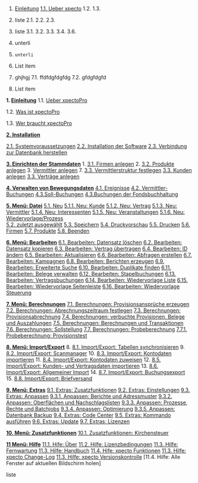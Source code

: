 
 1. [Einleitung](http://help.xpecto.de/Einleitung)
	 [1.1. Ueber xpecto](http://help.xpecto.de/Einleitung/Ueber_xpectoPro)
	 1.2. 
	 1.3. 
 2. liste
	 2.1.
	 2.2.
	 2.3. 
 3. liste
	 3.1.
	 3.2.
	 3.3.
	 3.4.
	 3.6.
	  
 4. unterli
 5.     unterli
 6. List item
 7. ghjhgj
	 7.1. ffdfdgfdgfdg
	 7.2. gfdgfdgfd
 8. List item

 **1. [Einleitung](http://help.xpecto.de/Einleitung)**
 	 1.1. [Ueber xpectoPro](http://help.xpecto.de/Einleitung/Ueber_xpectoPro)
  
 1.2.  [Was ist xpectoPro](http://help.xpecto.de/Einleitung/Was_ist_xpectoPro)
  
 1.3.  [Wer  braucht xpectoPro](http://help.xpecto.de/Einleitung/Wer_braucht_xpectoPro)

	
**[2. Installation](http://help.xpecto.de/Installation)**

  [2.1. Systemvoraussetzungen](http://help.xpecto.de/Installation/Systemvoraussetzungen)
  [2.2. Installation der Software](http://help.xpecto.de/Installation/Installation_der_Software)
  [2.3. Verbindung zur Datenbank herstellen](http://help.xpecto.de/Installation/Verbindung_zur_Datenbank_herstellen)

**[3. Einrichten der Stammdaten](http://help.xpecto.de/Einrichten_der_Stamdaten)** 
     1. [3.1. Firmen anlegen](http://help.xpecto.de/Einrichten_der_Stammdaten/Firmen_anlegen) 
 2. [3.2. Produkte anlegen](http://help.xpecto.de/Einrichten_der_Stammdaten/Produkte_anlegen) 
3. [Vermittler anlegen](http://help.xpecto.de/Einrichten_der_Stammdaten/Vermittler_anlegen)
 7. [3.3. Vermittlerstruktur festlegen](http://help.xpecto.de/Einrichten_der_Stammdaten/Vermittlerstruktur_anlegen)
[3.3. Kunden anlegen](http://help.xpecto.de/Einrichten_der_Stammdaten/Kunden_anlegen)
[3.3. Verträge anlegen](http://help.xpecto.de/Einrichten_der_Stammdaten/Vertraege_anlegen)

**[4. Verwalten von Bewegungsdaten](http://help.xpecto.de/Einleitung)** 
 [4.1. Ereignisse](http://help.xpecto.de/Verwalten_von_Bewegungsdaten/Ereignisse) 
[4.2. Vermittler-Buchungen](http://help.xpecto.de/Verwaltung_von_Bewegungsdaten/Vermittler_Buchungen) 
[4.3.Soll-Buchungen](http://help.xpecto.de/Verwaltung_von_Bewegungsdaten/Soll_Buchungen)
[4.3.Buchungen der Fondsbuchhaltung](http://help.xpecto.de/Verwaltung_von_Bewegungsdaten/Buchungen_der_Fondsbuchhaltung)

**[5. Menü: Datei](http://help.xpecto.de/Datei)** 
[5.1. Neu](http://help.xpecto.de/Datei_Neu) 
[5.1.1. Neu: Kunde](http://help.xpecto.de/Datei_Neu/Kunde) 
[5.1.2. Neu: Vertrag](http://help.xpecto.de/Datei_Neu/Vertrag) 
[5.1.3. Neu: Vermittler](http://help.xpecto.de/Datei_Neu/Vermittler) 
[5.1.4. Neu: Interessenten](http://help.xpecto.de/Datei_Neu/Interessenten)
[5.1.5. Neu: Veranstaltungen](http://help.xpecto.de/Datei_Neu/Veranstaltungen) 
[5.1.6. Neu: Wiedervorlage/Prozess](http://help.xpecto.de/Datei_Neu/Wiedervorlage_Prozess)  
[5.2. zuletzt ausgewählt](http://help.xpecto.de/Datei/zuletzt_ausgewählt) 
[5.3. Speichern](http://help.xpecto.de/Datei/Speichern) 
[5.4. Druckvorschau](http://help.xpecto.de/Datei/Druckvorschau) 
[5.5. Drucken](http://help.xpecto.de/Datei/Drucken)
[5.6. Firmen](http://help.xpecto.de/Datei/Firmen) 
[5.7. Produkte](http://help.xpecto.de/Datei/Produkte) 
[5.8. Beenden](http://help.xpecto.de/Datei/Beenden) 

**[6. Menü: Bearbeiten](http://help.xpecto.de/Bearbeiten)** 
[6.1. Bearbeiten: Datensatz löschen](http://help.xpecto.de/Bearbeiten/Datensatz_loeschen) 
[6.2. Bearbeiten: Datensatz kopieren](http://help.xpecto.de/Bearbeiten/Datensatz_kopieren) 
[6.3. Bearbeiten: Vertrag übertragen](http://help.xpecto.de/Bearbeiten/Vertrag_uebertragen)
[6.4. Bearbeiten: ID ändern](http://help.xpecto.de/Bearbeiten/ID_aendern)
[6.5. Bearbeiten: Aktualisieren](http://help.xpecto.de/Bearbeiten/Aktualisieren)
[6.6. Bearbeiten: Abfragen erstellen](http://help.xpecto.de/Bearbeiten/Abfragen_erstellen)
[6.7. Bearbeiten: Kampagnen](http://help.xpecto.de/Bearbeiten/Kampagnen)
[6.8. Bearbeiten: Berichten erzeugen](http://help.xpecto.de/Bearbeiten/Berichten_erzeugen)
[6.9. Bearbeiten: Erweiterte Suche](http://help.xpecto.de/Bearbeiten/Erweiterte_Suche)
[6.10. Bearbeiten: Duplikate finden](http://help.xpecto.de/Bearbeiten/Duplikate_finden)
[6.11. Bearbeiten: Belege verwalten](http://help.xpecto.de/Bearbeiten/Belege_verwalten)
[6.12. Bearbeiten: Stapelbuchungen](http://help.xpecto.de/Berabeiten/Stapelbuchungen)
[6.13. Bearbeiten: Vertragsbuchungen](http://help.xpecto.de/Bearbeiten/Vertragsbuchungen)
[6.14. Bearbeiten: Wiedervorlage Liste](http://help.xpecto.de/Bearbeiten/Wiedervorlage_Liste)
[6.15. Bearbeiten: Wiedervorlage Seitenleiste](http://help.xpecto.de/Bearbeiten/Wiedervorlage_Seitenliste)
[6.16. Bearbeiten: Wiedervorlage Steuerung](http://help.xpecto.de/Bearbeiten/Wiedervorlage_Steuereung)

**[7. Menü: Berechnungen](http://help.xpecto.de/Einleitung)** 
[7.1. Berechnungen: Provisionsansprüche erzeugen](http://help.xpecto.de/Berechnungen/Provisionsansprueche_erzeugen) 
[7.2. Berechnungen: Abrechnungszeitraum festlegen](http://help.xpecto.de/Berechnungen/Abrechnungszeitraum_festlegen) 
[7.3. Berechnungen: Provisionsabrechnung](http://help.xpecto.de/Berechnungen/Provisionsabrechnung)
[7.4. Berechnungen: verbuchte Provisionen, Belege und Auszahlungen](http://help.xpecto.de/Berechnungen/verbuchte_Provisionen_Belege_und_Auszahlungen) 
[7.5. Berechnungen: Berechnungen und Transaktionen](http://help.xpecto.de/Berechnungen/Berechnungen_und_Transaktionen) 
[7.6. Berechnungen: Sollstellung](http://help.xpecto.de/Berechnungen/Sollstellung)
[7.7. Berechnungen: Probeberechnung](http://help.xpecto.de/Berechnungen/Probeberechnung)
[7.7.1. Probeberechnung: Provisionstest](http://help.xpecto.de/Berechnungen/Probeberechnung_Provisionstest)

**[8. Menü: Import/Export](http://help.xpecto.de/Einleitung)** 
 8. [8.1. Import/Export: Tabellen synchronisieren](http://help.xpecto.de/Import_Export/Tabellen_synchronisieren) 
 9. [8.2. Import/Export: Scanmanager](http://help.xpecto.de/Einleitung/Import_Export/Scanmanger) 
 10. [8.3. Import/Export: Kontodaten importieren](http://help.xpecto.de/Import_Export/Kontodaten_importieren)
 11. [8.4. Import/Export: Kontodaten zuweisen](http://help.xpecto.de/Import_Export/Kontodaten_zuweisen) 
 12. [8.5. Import/Export: Kunden- und Vertragsdaten importieren](http://help.xpecto.de/Import_Export/Kunden_und_Vertragsdaten_importieren) 
 13. [8.6. Import/Export: Allgemeiner Import](http://help.xpecto.de/Import_Export/Allgemeiner_Import)
 14. [8.7. Import/Export: Buchungsexport](http://help.xpecto.de/Import_Export/Buchungsexport) 
 15. [8.8. Import/Export: Briefversand](http://help.xpecto.de/Import_Export/Briefversand)

**[ 9. Menü: Extras](http://help.xpecto.de/Extras)** 
[9.1. Extras: Zusatzfunktionen](http://help.xpecto.de/Extras/Zusatzfunktionen) 
[9.2. Extras: Einstellungen](http://help.xpecto.de/Extras/Einstellungen) 
[9.3. Extras: Anpassen](http://help.xpecto.de/Extras/Anpassen)
[9.3.1. Anpassen: Berichte und Adressmuster](http://help.xpecto.de/Extras/Anpassen_Berichte_und_Adressmuster)
[9.3.2. Anpassen: Oberflächen und Nachschlagslisten](http://help.xpecto.de/Extras/Anpassen_Oberflaechen_und_Nachschlagslisten)
[9.3.3. Anpassen: Prozesse, Rechte und Batchjobs](http://help.xpecto.de/Extras/Anpassen_Prozesse_Rechte_und_Batchjobs)
[9.3.4. Anpassen: Optimierung](http://help.xpecto.de/Extras/Anpassen_Optimierung)
[9.3.5. Anpassen: Datenbank Backup](http://help.xpecto.de/Extras/Anpassen_Datenbank_backup)
[9.4. Extras: Code Center](http://help.xpecto.de/Extras/Code_Center) 
[9.5. Extras: Kommando ausführen](http://help.xpecto.de/Extras/Kommando_ausführen) 
[9.6. Extras: Update](http://help.xpecto.de/Extras/Update)
[9.7. Extras: Lizenzen](http://help.xpecto.de/Extras/Lizenzen)

**[ 10. Menü: Zusatzfunktionen](http://help.xpecto.de/Einleitung)** 
[10.1. Zusatzfunktionen: Kirchensteuer](http://help.xpecto.de/Zusatzfunktionen) 

**[ 11 Menü: Hilfe](http://help.xpecto.de/Hilfe)**
[11.1. Hife: Über](http://help.xpecto.de/Hilfe/Ueber) 
[11.2. Hilfe: Lizenzbedingungen](http://help.xpecto.de/Hilfe/Lizenzbedingungen) 
[11.3. Hilfe: Fernwartung](http://help.xpecto.de/Hilfe/Fernwartung)
[11.3. Hilfe: Handbuch](http://help.xpecto.de/Hilfe/Handbuch) 
[11.4. Hife: xpecto Funktionen](http://help.xpecto.de/Hilfe/xpecto_Funktionen) 
[11.3. Hilfe: xpecto Change-Log](http://help.xpecto.de/Hilfe/xpecto_Change_Log)
[11.3. Hilfe: xpecto Versionskontrolle](http://help.xpecto.de/Hilfe/xpecto_Versionskontrolle)
[11.4. Hilfe: Alle Fenster auf aktuellen Bildschirm holen]





liste
